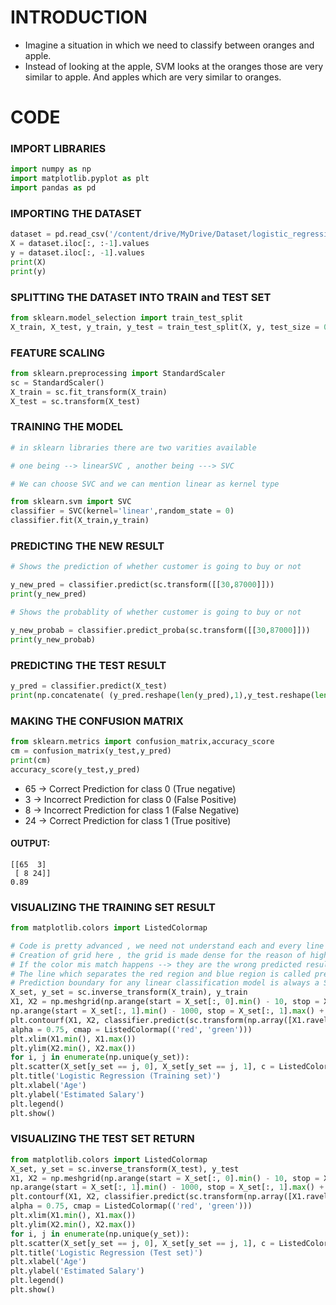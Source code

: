 # INTRODUCTION

- Imagine a situation in which we need to classify between oranges and apple.
- Instead of looking at the apple, SVM looks at the oranges those are very similar to apple. And apples which are very similar to oranges.

# CODE

### IMPORT LIBRARIES

```python
import numpy as np
import matplotlib.pyplot as plt
import pandas as pd
```

### IMPORTING THE DATASET

```python
dataset = pd.read_csv('/content/drive/MyDrive/Dataset/logistic_regression/Social_Network_Ads.csv')
X = dataset.iloc[:, :-1].values
y = dataset.iloc[:, -1].values
print(X)
print(y)
```

### SPLITTING THE DATASET INTO TRAIN and TEST SET

```python
from sklearn.model_selection import train_test_split
X_train, X_test, y_train, y_test = train_test_split(X, y, test_size = 0.25, random_state = 0)
```

### FEATURE SCALING

```python
from sklearn.preprocessing import StandardScaler
sc = StandardScaler()
X_train = sc.fit_transform(X_train)
X_test = sc.transform(X_test)
```

### TRAINING THE MODEL

```python
# in sklearn libraries there are two varities available

# one being --> linearSVC , another being ---> SVC

# We can choose SVC and we can mention linear as kernel type

from sklearn.svm import SVC
classifier = SVC(kernel='linear',random_state = 0)
classifier.fit(X_train,y_train)
```

### PREDICTING THE NEW RESULT

```python
# Shows the prediction of whether customer is going to buy or not

y_new_pred = classifier.predict(sc.transform([[30,87000]]))
print(y_new_pred)

# Shows the probablity of whether customer is going to buy or not

y_new_probab = classifier.predict_proba(sc.transform([[30,87000]]))
print(y_new_probab)
```

### PREDICTING THE TEST RESULT

```python
y_pred = classifier.predict(X_test)
print(np.concatenate( (y_pred.reshape(len(y_pred),1),y_test.reshape(len(y_test),1)),1))
```

### MAKING THE CONFUSION MATRIX

```python
from sklearn.metrics import confusion_matrix,accuracy_score
cm = confusion_matrix(y_test,y_pred)
print(cm)
accuracy_score(y_test,y_pred)
```

- 65 -> Correct Prediction for class 0 (True negative)
- 3 -> Incorrect Prediction for class 0 (False Positive)
- 8 -> Incorrect Prediction for class 1 (False Negative)
- 24 -> Correct Prediction for class 1 (True positive)

#### OUTPUT:

```
[[65  3]
 [ 8 24]]
0.89
```

### VISUALIZING THE TRAINING SET RESULT

```python
from matplotlib.colors import ListedColormap

# Code is pretty advanced , we need not understand each and every line
# Creation of grid here , the grid is made dense for the reason of high clearity , and high resolution graph
# If the color mis match happens --> they are the wrong predicted results
# The line which separates the red region and blue region is called prediction boundary
# Prediction boundary for any linear classification model is always a STRAIGHT LINE
X_set, y_set = sc.inverse_transform(X_train), y_train
X1, X2 = np.meshgrid(np.arange(start = X_set[:, 0].min() - 10, stop = X_set[:, 0].max() + 10, step = 0.25),
np.arange(start = X_set[:, 1].min() - 1000, stop = X_set[:, 1].max() + 1000, step = 0.25))
plt.contourf(X1, X2, classifier.predict(sc.transform(np.array([X1.ravel(), X2.ravel()]).T)).reshape(X1.shape),
alpha = 0.75, cmap = ListedColormap(('red', 'green')))
plt.xlim(X1.min(), X1.max())
plt.ylim(X2.min(), X2.max())
for i, j in enumerate(np.unique(y_set)):
plt.scatter(X_set[y_set == j, 0], X_set[y_set == j, 1], c = ListedColormap(('red', 'green'))(i), label = j)
plt.title('Logistic Regression (Training set)')
plt.xlabel('Age')
plt.ylabel('Estimated Salary')
plt.legend()
plt.show()
```

### VISUALIZING THE TEST SET RETURN

```python
from matplotlib.colors import ListedColormap
X_set, y_set = sc.inverse_transform(X_test), y_test
X1, X2 = np.meshgrid(np.arange(start = X_set[:, 0].min() - 10, stop = X_set[:, 0].max() + 10, step = 0.25),
np.arange(start = X_set[:, 1].min() - 1000, stop = X_set[:, 1].max() + 1000, step = 0.25))
plt.contourf(X1, X2, classifier.predict(sc.transform(np.array([X1.ravel(), X2.ravel()]).T)).reshape(X1.shape),
alpha = 0.75, cmap = ListedColormap(('red', 'green')))
plt.xlim(X1.min(), X1.max())
plt.ylim(X2.min(), X2.max())
for i, j in enumerate(np.unique(y_set)):
plt.scatter(X_set[y_set == j, 0], X_set[y_set == j, 1], c = ListedColormap(('red', 'green'))(i), label = j)
plt.title('Logistic Regression (Test set)')
plt.xlabel('Age')
plt.ylabel('Estimated Salary')
plt.legend()
plt.show()
```
